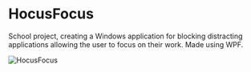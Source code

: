 # HocusFocusSchool project, creating a Windows application for blocking distracting applications allowing the user to focus on theirwork.Made using WPF.![HocusFocus](https://github.com/Sintayu-de-Kuiper/HocusFocus/assets/119070855/14477b10-676c-46af-8c5b-b5759ad6706f)